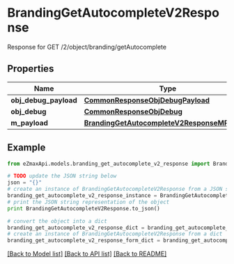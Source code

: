 # BrandingGetAutocompleteV2Response

Response for GET /2/object/branding/getAutocomplete

## Properties

Name | Type | Description | Notes
------------ | ------------- | ------------- | -------------
**obj_debug_payload** | [**CommonResponseObjDebugPayload**](CommonResponseObjDebugPayload.md) |  | 
**obj_debug** | [**CommonResponseObjDebug**](CommonResponseObjDebug.md) |  | [optional] 
**m_payload** | [**BrandingGetAutocompleteV2ResponseMPayload**](BrandingGetAutocompleteV2ResponseMPayload.md) |  | 

## Example

```python
from eZmaxApi.models.branding_get_autocomplete_v2_response import BrandingGetAutocompleteV2Response

# TODO update the JSON string below
json = "{}"
# create an instance of BrandingGetAutocompleteV2Response from a JSON string
branding_get_autocomplete_v2_response_instance = BrandingGetAutocompleteV2Response.from_json(json)
# print the JSON string representation of the object
print BrandingGetAutocompleteV2Response.to_json()

# convert the object into a dict
branding_get_autocomplete_v2_response_dict = branding_get_autocomplete_v2_response_instance.to_dict()
# create an instance of BrandingGetAutocompleteV2Response from a dict
branding_get_autocomplete_v2_response_form_dict = branding_get_autocomplete_v2_response.from_dict(branding_get_autocomplete_v2_response_dict)
```
[[Back to Model list]](../README.md#documentation-for-models) [[Back to API list]](../README.md#documentation-for-api-endpoints) [[Back to README]](../README.md)


